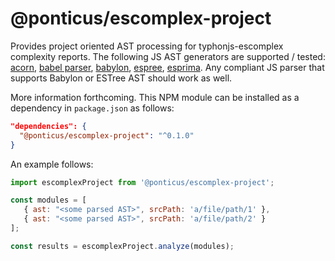 # @ponticus/escomplex-project

Provides project oriented AST processing for typhonjs-escomplex complexity reports. The following JS AST generators are supported / tested: [acorn](https://www.npmjs.com/package/acorn), [babel parser](https://www.npmjs.com/package/@babel/parser), [babylon](https://www.npmjs.com/package/babylon), [espree](https://www.npmjs.com/package/espree), [esprima](https://www.npmjs.com/package/esprima). Any compliant JS parser that supports Babylon or ESTree AST should work as well.

More information forthcoming. This NPM module can be installed as a dependency in `package.json` as follows:

```json
"dependencies": {
  "@ponticus/escomplex-project": "^0.1.0"
}
```

An example follows:

```js
import escomplexProject from '@ponticus/escomplex-project';

const modules = [
   { ast: "<some parsed AST>", srcPath: 'a/file/path/1' },
   { ast: "<some parsed AST>", srcPath: 'a/file/path/2' }
];

const results = escomplexProject.analyze(modules);
```